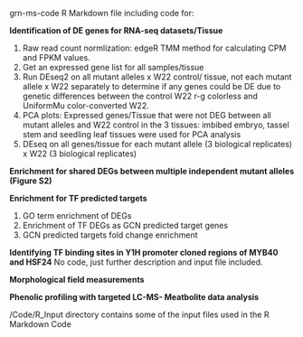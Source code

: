 grn-ms-code R Markdown file including code for: 

**Identification of DE genes for RNA-seq datasets/Tissue**
1. Raw read count normlization: edgeR TMM method for calculating CPM and FPKM values.
2. Get an expressed gene list for all samples/tissue
3. Run DEseq2 on all mutant alleles x W22 control/ tissue, not each mutant allele x W22 separately to determine if any genes could be DE due to genetic differences between the control W22 r-g colorless and UniformMu color-converted W22. 
4. PCA plots: Expressed genes/Tissue that were not DEG between all mutant alleles and W22 control in the 3 tissues: imbibed embryo, tassel stem and seedling leaf tissues were used for PCA analysis
5. DEseq on all genes/tissue for each mutant allele (3 biological replicates) x W22 (3 biological replicates)

**Enrichment for shared DEGs between multiple independent mutant alleles (Figure S2)**

**Enrichment for TF predicted targets**
1. GO term enrichment of DEGs
2. Enrichment of TF DEGs as GCN predicted target genes 
3. GCN predicted targets fold change enrichment

**Identifying TF binding sites in Y1H promoter cloned regions of MYB40 and HSF24**
No code, just further description and input file included.

**Morphological field measurements**

**Phenolic profiling with targeted LC-MS- Meatbolite data analysis**

/Code/R_Input directory contains some of the input files used in the R Markdown Code
